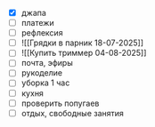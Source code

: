 - [x] джапа
- [ ] платежи
- [ ] рефлексия
- [ ] ![[Грядки в парник 18-07-2025]]
- [ ] ![[Купить триммер 04-08-2025]]
- [ ] почта, эфиры
- [ ] рукоделие 
- [ ] уборка 1 час
- [ ] кухня
- [ ] проверить попугаев
- [ ] отдых, свободные занятия